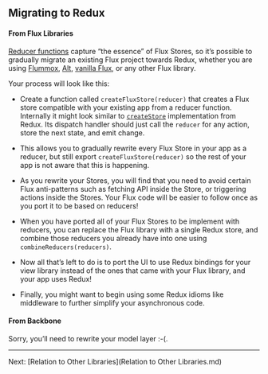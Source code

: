 Migrating to Redux
--------------------------

#### From Flux Libraries

[Reducer functions](../Reference/Glossary.md#reducers) capture “the essence” of Flux Stores, so it’s possible to gradually migrate an existing Flux project towards Redux, whether you are using [Flummox](http://github.com/acdlite/flummox), [Alt](http://github.com/goatslacker/alt), [vanilla Flux](https://github.com/facebook/flux), or any other Flux library.

Your process will look like this:

* Create a function called `createFluxStore(reducer)` that creates a Flux store compatible with your existing app from a reducer function. Internally it might look similar to [`createStore`](../../src/createStore.js) implementation from Redux. Its dispatch handler should just call the `reducer` for any action, store the next state, and emit change.

* This allows you to gradually rewrite every Flux Store in your app as a reducer, but still export `createFluxStore(reducer)` so the rest of your app is not aware that this is happening.

* As you rewrite your Stores, you will find that you need to avoid certain Flux anti-patterns such as fetching API inside the Store, or triggering actions inside the Stores. Your Flux code will be easier to follow once as you port it to be based on reducers!

* When you have ported all of your Flux Stores to be implement with reducers, you can replace the Flux library with a single Redux store, and combine those reducers you already have into one using `combineReducers(reducers)`.

* Now all that’s left to do is to port the UI to use Redux bindings for your view library instead of the ones that came with your Flux library, and your app uses Redux!

* Finally, you might want to begin using some Redux idioms like middleware to further simplify your asynchronous code.

#### From Backbone

Sorry, you’ll need to rewrite your model layer :-(.

--------------------------
Next: [Relation to Other Libraries](Relation to Other Libraries.md)   
